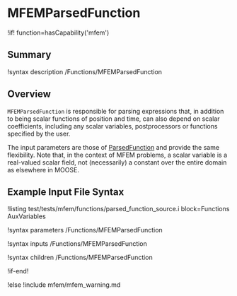 # MFEMParsedFunction

!if! function=hasCapability('mfem')

## Summary

!syntax description /Functions/MFEMParsedFunction

## Overview

`MFEMParsedFunction` is responsible for parsing expressions that, in addition
to being scalar functions of position and time, can also depend on scalar
coefficients, including any scalar variables, postprocessors or functions
specified by the user.

The input parameters are those of [ParsedFunction](/MooseParsedFunction.md)
and provide the same flexibility. Note that, in the context of MFEM problems,
a scalar variable is a real-valued scalar field, not (necessarily) a constant
over the entire domain as elsewhere in MOOSE.

## Example Input File Syntax

!listing test/tests/mfem/functions/parsed_function_source.i block=Functions AuxVariables

!syntax parameters /Functions/MFEMParsedFunction

!syntax inputs /Functions/MFEMParsedFunction

!syntax children /Functions/MFEMParsedFunction

!if-end!

!else
!include mfem/mfem_warning.md